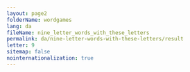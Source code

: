 ```yaml
---
layout: page2
folderName: wordgames
lang: da
fileName: nine_letter_words_with_these_letters
permalink: da/nine-letter-words-with-these-letters/result
letter: 9
sitemap: false
nointernationalization: true   
---
```

